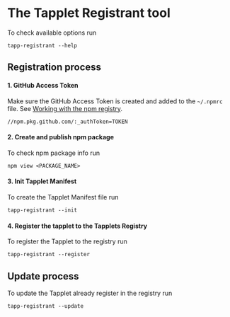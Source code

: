 # The Tapplet Registrant tool

To check available options run

```
tapp-registrant --help
```

## Registration process

#### 1. GitHub Access Token

Make sure the GitHub Access Token is created and added to the `~/.npmrc` file. See [Working with the npm registry](https://docs.github.com/en/packages/working-with-a-github-packages-registry/working-with-the-npm-registry).

```
//npm.pkg.github.com/:_authToken=TOKEN
```

#### 2. Create and publish npm package

To check npm package info run

```
npm view <PACKAGE_NAME>
```

#### 3. Init Tapplet Manifest

To create the Tapplet Manifest file run

```
tapp-registrant --init
```

#### 4. Register the tapplet to the Tapplets Registry

To register the Tapplet to the registry run

```
tapp-registrant --register
```

## Update process

To update the Tapplet already register in the registry run

```
tapp-registrant --update
```
